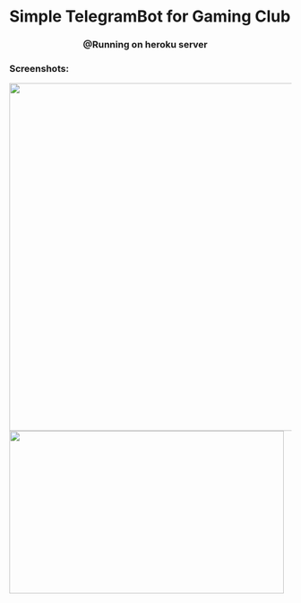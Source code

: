 # Simple TelegramBot for Gaming Club

<h3 align="center">@Running on heroku server <img src="https://user-images.githubusercontent.com/79112562/183313999-dae1d131-abd0-4390-a81a-8ce878bd0fdc.png" width="15" height="15"></h3>

<h3>Screenshots:</h3> 



 <img src="https://user-images.githubusercontent.com/79112562/183313609-327ab1a2-0b73-4dee-972f-c35bf4126a0d.png" width="650" height="620">
 <img src="https://user-images.githubusercontent.com/79112562/183313832-de5d84c2-067c-4b38-a880-481692380758.png" width="490" height="290">
